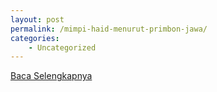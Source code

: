```yaml
---
layout: post
permalink: /mimpi-haid-menurut-primbon-jawa/
categories:
    - Uncategorized
---
```


[Baca Selengkapnya](/02)